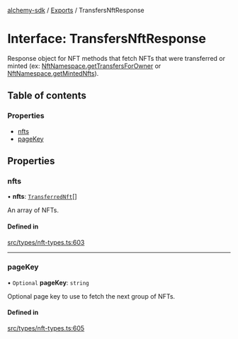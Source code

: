 [alchemy-sdk](../README.md) / [Exports](../modules.md) / TransfersNftResponse

# Interface: TransfersNftResponse

Response object for NFT methods that fetch NFTs that were transferred or
minted (ex: [NftNamespace.getTransfersForOwner](../classes/NftNamespace.md#gettransfersforowner) or
[NftNamespace.getMintedNfts](../classes/NftNamespace.md#getmintednfts)).

## Table of contents

### Properties

- [nfts](TransfersNftResponse.md#nfts)
- [pageKey](TransfersNftResponse.md#pagekey)

## Properties

### nfts

• **nfts**: [`TransferredNft`](TransferredNft.md)[]

An array of NFTs.

#### Defined in

[src/types/nft-types.ts:603](https://github.com/alchemyplatform/alchemy-sdk-js/blob/7ae04a5/src/types/nft-types.ts#L603)

___

### pageKey

• `Optional` **pageKey**: `string`

Optional page key to use to fetch the next group of NFTs.

#### Defined in

[src/types/nft-types.ts:605](https://github.com/alchemyplatform/alchemy-sdk-js/blob/7ae04a5/src/types/nft-types.ts#L605)
